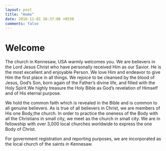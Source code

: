 ```yaml
---
layout: post
title: "Home"
date: 2016-11-01 16:37:06 +0530
comments: false
---
```


 Welcome
============


The church in Kennesaw, USA warmly welcomes you. We are believers in the Lord Jesus Christ who have personally received Him as our Savior. He is the most excellent and enjoyable Person. We love Him and endeavor to give Him the first place in all things. We rejoice to be cleansed by the blood of Jesus, God’s Son, born again of the Father’s divine life, and filled with the Holy Spirit.We highly treasure the Holy Bible as God’s revelation of Himself and of His eternal purpose.

We hold the common faith which is revealed in the Bible and is common to all genuine believers. As is true of all believers in Christ, we are members of His one Body,the church. In order to practice the oneness of the Body with all the Christians in small city, we meet as the church in small city. We are in fellowship with over 3,000 local churches worldwide to express the one Body of Christ.

For government registration and reporting purposes, we are incorporated as the local church of the saints in Kennesaw.



